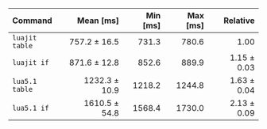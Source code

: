 | Command        |     Mean [ms] | Min [ms] | Max [ms] |    Relative |
| :------------- | ------------: | -------: | -------: | ----------: |
| `luajit table` |  757.2 ± 16.5 |    731.3 |    780.6 |        1.00 |
| `luajit if`    |  871.6 ± 12.8 |    852.6 |    889.9 | 1.15 ± 0.03 |
| `lua5.1 table` | 1232.3 ± 10.9 |   1218.2 |   1244.8 | 1.63 ± 0.04 |
| `lua5.1 if`    | 1610.5 ± 54.8 |   1568.4 |   1730.0 | 2.13 ± 0.09 |
